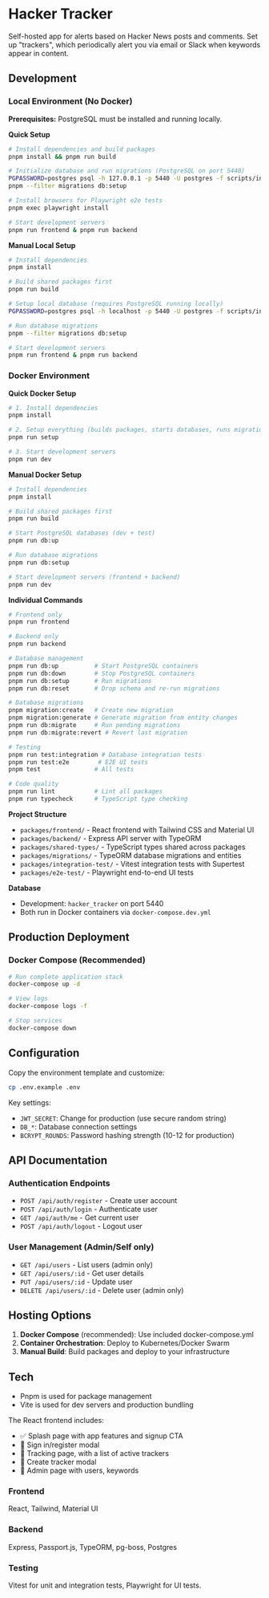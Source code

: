 # Hacker Tracker

Self-hosted app for alerts based on Hacker News posts and comments. Set up "trackers", which periodically alert you via email or Slack when keywords appear in content.

## Development

### Local Environment (No Docker)

**Prerequisites:** PostgreSQL must be installed and running locally.

**Quick Setup**

```bash
# Install dependencies and build packages
pnpm install && pnpm run build

# Initialize database and run migrations (PostgreSQL on port 5440)
PGPASSWORD=postgres psql -h 127.0.0.1 -p 5440 -U postgres -f scripts/init-db.sql
pnpm --filter migrations db:setup

# Install browsers for Playwright e2e tests
pnpm exec playwright install

# Start development servers
pnpm run frontend & pnpm run backend
```

**Manual Local Setup**

```bash
# Install dependencies
pnpm install

# Build shared packages first
pnpm run build

# Setup local database (requires PostgreSQL running locally)
PGPASSWORD=postgres psql -h localhost -p 5440 -U postgres -f scripts/init-db.sql

# Run database migrations
pnpm --filter migrations db:setup

# Start development servers
pnpm run frontend & pnpm run backend
```

### Docker Environment

**Quick Docker Setup**

```bash
# 1. Install dependencies
pnpm install

# 2. Setup everything (builds packages, starts databases, runs migrations)
pnpm run setup

# 3. Start development servers
pnpm run dev
```

**Manual Docker Setup**

```bash
# Install dependencies
pnpm install

# Build shared packages first
pnpm run build

# Start PostgreSQL databases (dev + test)
pnpm run db:up

# Run database migrations
pnpm run db:setup

# Start development servers (frontend + backend)
pnpm run dev
```

**Individual Commands**

```bash
# Frontend only
pnpm run frontend

# Backend only
pnpm run backend

# Database management
pnpm run db:up          # Start PostgreSQL containers
pnpm run db:down        # Stop PostgreSQL containers
pnpm run db:setup       # Run migrations
pnpm run db:reset       # Drop schema and re-run migrations

# Database migrations
pnpm migration:create   # Create new migration
pnpm migration:generate # Generate migration from entity changes
pnpm run db:migrate     # Run pending migrations
pnpm run db:migrate:revert # Revert last migration

# Testing
pnpm run test:integration # Database integration tests
pnpm run test:e2e        # E2E UI tests
pnpm test               # All tests

# Code quality
pnpm run lint           # Lint all packages
pnpm run typecheck      # TypeScript type checking
```

**Project Structure**

- `packages/frontend/` - React frontend with Tailwind CSS and Material UI
- `packages/backend/` - Express API server with TypeORM
- `packages/shared-types/` - TypeScript types shared across packages
- `packages/migrations/` - TypeORM database migrations and entities
- `packages/integration-test/` - Vitest integration tests with Supertest
- `packages/e2e-test/` - Playwright end-to-end UI tests

**Database**

- Development: `hacker_tracker` on port 5440
- Both run in Docker containers via `docker-compose.dev.yml`

## Production Deployment

### Docker Compose (Recommended)

```bash
# Run complete application stack
docker-compose up -d

# View logs
docker-compose logs -f

# Stop services
docker-compose down
```

## Configuration

Copy the environment template and customize:

```bash
cp .env.example .env
```

Key settings:

- `JWT_SECRET`: Change for production (use secure random string)
- `DB_*`: Database connection settings
- `BCRYPT_ROUNDS`: Password hashing strength (10-12 for production)

## API Documentation

### Authentication Endpoints

- `POST /api/auth/register` - Create user account
- `POST /api/auth/login` - Authenticate user
- `GET /api/auth/me` - Get current user
- `POST /api/auth/logout` - Logout user

### User Management (Admin/Self only)

- `GET /api/users` - List users (admin only)
- `GET /api/users/:id` - Get user details
- `PUT /api/users/:id` - Update user
- `DELETE /api/users/:id` - Delete user (admin only)

## Hosting Options

1. **Docker Compose** (recommended): Use included docker-compose.yml
2. **Container Orchestration**: Deploy to Kubernetes/Docker Swarm
3. **Manual Build**: Build packages and deploy to your infrastructure

## Tech

- Pnpm is used for package management
- Vite is used for dev servers and production bundling

The React frontend includes:

- ✅ Splash page with app features and signup CTA
- 🔄 Sign in/register modal
- 🔄 Tracking page, with a list of active trackers
- 🔄 Create tracker modal
- 🔄 Admin page with users, keywords

### Frontend

React, Tailwind, Material UI

### Backend

Express, Passport.js, TypeORM, pg-boss, Postgres

### Testing

Vitest for unit and integration tests, Playwright for UI tests.
